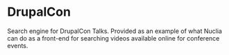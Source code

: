 # DrupalCon

Search engine for DrupalCon Talks. Provided as an example of what Nuclia can do as a front-end for searching videos available online for conference events.
